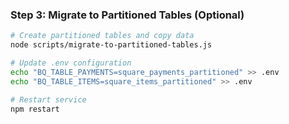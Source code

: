 ### Step 3: Migrate to Partitioned Tables (Optional)

```bash
# Create partitioned tables and copy data
node scripts/migrate-to-partitioned-tables.js

# Update .env configuration
echo "BQ_TABLE_PAYMENTS=square_payments_partitioned" >> .env
echo "BQ_TABLE_ITEMS=square_items_partitioned" >> .env

# Restart service
npm restart
```

